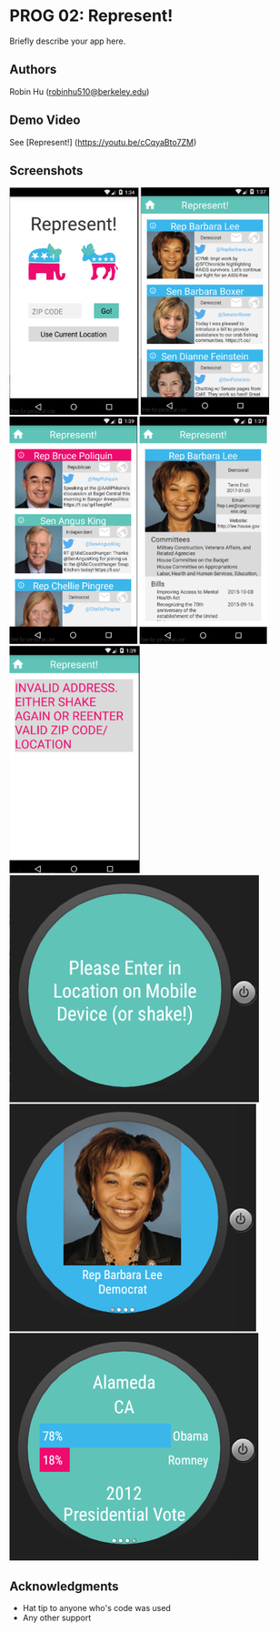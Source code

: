# PROG 02: Represent!

Briefly describe your app here.

## Authors

Robin Hu ([robinhu510@berkeley.edu](mailto:robinhu510@berkeley.edu))

## Demo Video

See [Represent!] (https://youtu.be/cCqyaBto7ZM)

## Screenshots

<img src="screenshots/screen1.png" height="400" alt="Screenshot"/>
<img src="screenshots/screen2.png" height="400" alt="Screenshot"/>
<img src="screenshots/screen3.png" height="400" alt="Screenshot"/>
<img src="screenshots/screen4.png" height="400" alt="Screenshot"/>
<img src="screenshots/screen5.png" height="400" alt="Screenshot"/>
<img src="screenshots/mscreen1.png" height="400" alt="Screenshot"/>
<img src="screenshots/mscreen2.png" height="400" alt="Screenshot"/>
<img src="screenshots/mscreen3.png" height="400" alt="Screenshot"/>

## Acknowledgments

* Hat tip to anyone who's code was used
* Any other support
